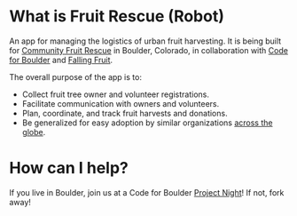 # What is Fruit Rescue (Robot)

An app for managing the logistics of urban fruit harvesting. 
It is being built for [Community Fruit Rescue](http://fruitrescue.org) in Boulder, Colorado, 
in collaboration with [Code for Boulder](http://www.codeforboulder.org/) and [Falling Fruit](http://fallingfruit.org).

The overall purpose of the app is to: 
* Collect fruit tree owner and volunteer registrations.
* Facilitate communication with owners and volunteers.
* Plan, coordinate, and track fruit harvests and donations.
* Be generalized for easy adoption by similar organizations [across the globe](http://fallingfruit.org/sharing).

# How can I help?
If you live in Boulder, join us at a Code for Boulder [Project Night](http://www.meetup.com/CodeForBoulder/)!
If not, fork away!